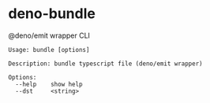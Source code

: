 # deno-bundle
@deno/emit wrapper CLI

```console
Usage: bundle [options]

Description: bundle typescript file (deno/emit wrapper)

Options:
  --help    show help
  --dst     <string>
```
